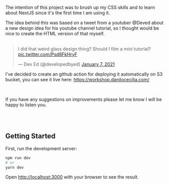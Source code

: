 The intention of this project was to brush up my CSS skills and to learn about NextJS since it's the first time I am using it.

The idea behind this was based on a tweet from a youtuber @Deved about a new design idea for his youtube channel tutorial, so I thought would be nice to create the HTML version of that myself.
<br/><br/>

<blockquote class="twitter-tweet"><p lang="en" dir="ltr">I did that weird glass design thing? Should I film a mini tutorial? <a href="https://t.co/Psd6FkHryF">pic.twitter.com/Psd6FkHryF</a></p>&mdash; Dev Ed (@developedbyed) <a href="https://twitter.com/developedbyed/status/1347274275309416450?ref_src=twsrc%5Etfw">January 7, 2021</a></blockquote> <script async src="https://platform.twitter.com/widgets.js" charset="utf-8"></script>

I've decided to create an github action for deploying it automatically on S3 bucket, you can see it live here: https://workshop.danilocecilia.com/

<br/>

If you have any suggestions on improvements please let me know I will be happy to listen you.

<br/><br/>

## Getting Started

First, run the development server:

```bash
npm run dev
# or
yarn dev
```

Open [http://localhost:3000](http://localhost:3000) with your browser to see the result.
